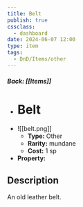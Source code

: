 ```yaml
---
title: Belt
publish: true
cssclass:
  - dashboard
date: 2024-06-07 12:00
type: item
tags:
  - DnD/Items/other
---
```


##### Back: [[Items]]

- # Belt
- ![[belt.png]]
    - **Type:** Other
    - **Rarity:** mundane
    - **Cost:** 1 sp
- **Property:** 



## Description 

An old leather belt.
